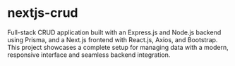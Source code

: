 # nextjs-crud
Full-stack CRUD application built with an Express.js and Node.js backend using Prisma, and a Next.js frontend with React.js, Axios, and Bootstrap. This project showcases a complete setup for managing data with a modern, responsive interface and seamless backend integration.
